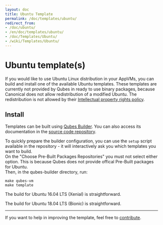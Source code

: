 ```yaml
---
layout: doc
title: Ubuntu Template
permalink: /doc/templates/ubuntu/
redirect_from:
- /doc/ubuntu/
- /en/doc/templates/ubuntu/
- /doc/Templates/Ubuntu/
- /wiki/Templates/Ubuntu/
---
```


Ubuntu template(s)
==================

If you would like to use Ubuntu Linux distribution in your AppVMs, you can build and install one of the available Ubuntu templates.
These templates are currently not provided by Qubes in ready to use binary packages, because Canonical does not allow redistribution of a modified Ubuntu.
The redistribution is not allowed by their [Intellectual property rights policy](https://www.ubuntu.com/legal/terms-and-policies/intellectual-property-policy).  

Install
-------

Templates can be built using [Qubes Builder](/doc/qubes-builder/).
You can also access its documentation in the [source code repository](https://github.com/QubesOS/qubes-builder/blob/master/README.md).

To quickly prepare the builder configuration, you can use the `setup` script available in the repository - it will interactively ask you which templates you want to build.  
On the "Choose Pre-Built Packages Repositories" you must not select either option. This is because Qubes does not provide offical Pre-Built packages for Ubuntu.  
Then, in the qubes-builder directory, run:
```
make qubes-vm
make template

```

The build for Ubuntu 16.04 LTS (Xenial) is straightforward.

The build for Ubuntu 18.04 LTS (Bionic) is straightforward.





----------

If you want to help in improving the template, feel free to [contribute](/doc/contributing/).
